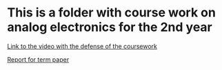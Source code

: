 # This is a folder with course work on analog electronics for the 2nd year

[Link to the video with the defense of the coursework](https://www.youtube.com/watch?v=7gKAiLStUtM&t=1s)


[Report for term paper](https://github.com/TerminatorNemo/Coursework_for_the_2nd_course/blob/main/Report%20for%20term%20paper.pdf)
